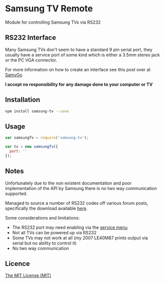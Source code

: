 # Samsung TV Remote

Module for controlling Samsung TVs via RS232


## RS232 Interface

Many Samsung TVs don't seem to have a standard 9 pin serial port, they usually have a service port of some kind which is either a 3.5mm stereo jack or the PC VGA connector.

For more information on how to create an interface see this post over at [SamyGo](http://wiki.samygo.tv/index.php5/Ex-Link_Cable_for_C/D/E_Series_and_BD_players)

__I accept no responsibility for any damage done to your computer or TV__


## Installation

```bash
npm install samsung-tv --save
```


## Usage

```javascript
var samsungTv = require('samsung-tv');

var tv = new samsungTv({
  port: ''
});
```


## Notes

Unfortunately due to the non existent documentation and poor implementation of the API by Samsung there is no two way communication supported.

Managed to source a number of RS232 codes off various forum posts, specifically the download available [here](http://www.remotecentral.com/cgi-bin/mboard/rs232-ip/thread.cgi?603).

Some considerations and limitations:
* The RS232 port may need enabling via the [service menu](http://www.factory-reset.com/wiki/Samsung_Service_Menu)
* Not all TVs can be powered up via RS232
* Some TVs may not work at all (my 2007 LE40M87 prints output via serial but no ability to control it)
* No two way communication


## Licence

[The MIT License (MIT)](https://github.com/phillipsnick/samsung-tv/blob/master/LICENSE)
